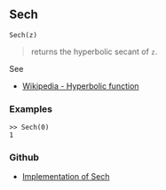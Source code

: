 ## Sech

```
Sech(z)
```

> returns the hyperbolic secant of `z`.
 
See
* [Wikipedia - Hyperbolic function](https://en.wikipedia.org/wiki/Hyperbolic_function)

### Examples

```
>> Sech(0)  
1    
```
  
 

### Github

* [Implementation of Sech](https://github.com/axkr/symja_android_library/blob/master/symja_android_library/matheclipse-core/src/main/java/org/matheclipse/core/builtin/ExpTrigsFunctions.java#L2590) 
